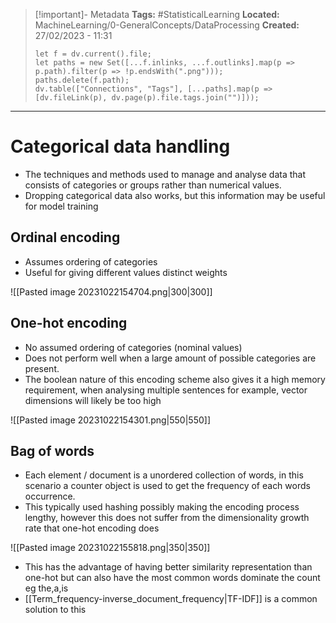 
> [!important]- Metadata
> **Tags:** #StatisticalLearning 
> **Located:** MachineLearning/0-GeneralConcepts/DataProcessing
> **Created:** 27/02/2023 - 11:31
> ```dataviewjs
> let f = dv.current().file;
> let paths = new Set([...f.inlinks, ...f.outlinks].map(p => p.path).filter(p => !p.endsWith(".png")));
> paths.delete(f.path);
> dv.table(["Connections", "Tags"], [...paths].map(p => [dv.fileLink(p), dv.page(p).file.tags.join("")]));
> ```

___
# Categorical data handling
- The techniques and methods used to manage and analyse data that consists of categories or groups rather than numerical values.
- Dropping categorical data also works, but this information may be useful for model training
## Ordinal encoding
- Assumes ordering of categories
- Useful for giving different values distinct weights

![[Pasted image 20231022154704.png|300|300]]

## One-hot encoding
- No assumed ordering of categories (nominal values)
- Does not perform well when a large amount of possible categories are present.
- The boolean nature of this encoding scheme also gives it a high memory requirement, when analysing multiple sentences for example, vector dimensions will likely be too high

![[Pasted image 20231022154301.png|550|550]]

## Bag of words 
- Each element / document is a unordered collection of words, in this scenario a counter object is used to get the frequency of each words occurrence. 
- This typically used hashing possibly making the encoding process lengthy, however this does not suffer from the dimensionality growth rate that one-hot encoding does

![[Pasted image 20231022155818.png|350|350]]

- This has the advantage of having better similarity representation than one-hot but can also have the most common words dominate the count eg the,a,is
- [[Term_frequency-inverse_document_frequency|TF-IDF]] is a common solution to this